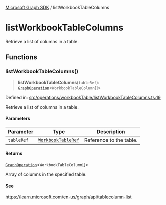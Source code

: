 [Microsoft Graph SDK](README.md) / listWorkbookTableColumns

# listWorkbookTableColumns

Retrieve a list of columns in a table.

## Functions

### listWorkbookTableColumns()

> **listWorkbookTableColumns**(`tableRef`): [`GraphOperation`](GraphOperation.md#graphoperation)\<`WorkbookTableColumn`[]\>

Defined in: [src/operations/workbookTable/listWorkbookTableColumns.ts:19](https://github.com/Future-Secure-AI/microsoft-graph/blob/main/src/operations/workbookTable/listWorkbookTableColumns.ts#L19)

Retrieve a list of columns in a table.

#### Parameters

| Parameter | Type | Description |
| ------ | ------ | ------ |
| `tableRef` | [`WorkbookTableRef`](WorkbookTableRef.md#workbooktableref) | Reference to the table. |

#### Returns

[`GraphOperation`](GraphOperation.md#graphoperation)\<`WorkbookTableColumn`[]\>

Array of columns in the specified table.

#### See

https://learn.microsoft.com/en-us/graph/api/tablecolumn-list
